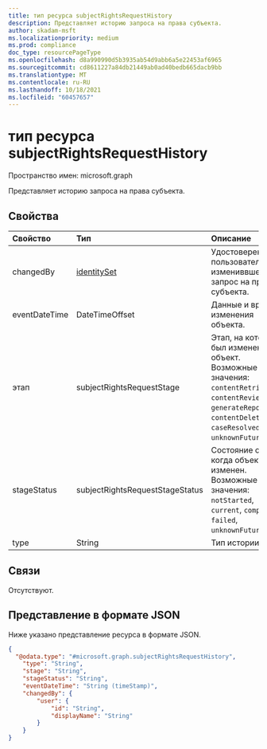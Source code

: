 ```yaml
---
title: тип ресурса subjectRightsRequestHistory
description: Представляет историю запроса на права субъекта.
author: skadam-msft
ms.localizationpriority: medium
ms.prod: compliance
doc_type: resourcePageType
ms.openlocfilehash: d8a990990d5b3935ab54d9abb6a5e22453af6965
ms.sourcegitcommit: cd8611227a84db21449ab0ad40bedb665dacb9bb
ms.translationtype: MT
ms.contentlocale: ru-RU
ms.lasthandoff: 10/18/2021
ms.locfileid: "60457657"
---
```

# <a name="subjectrightsrequesthistory-resource-type"></a>тип ресурса subjectRightsRequestHistory

Пространство имен: microsoft.graph

Представляет историю запроса на права субъекта.

## <a name="properties"></a>Свойства
|Свойство|Тип|Описание|
|:---|:---|:---|
|changedBy|[identitySet](../resources/identityset.md)|Удостоверение пользователя, измениввшего запрос на права субъекта.|
|eventDateTime|DateTimeOffset|Данные и время изменения объекта.|
|этап|subjectRightsRequestStage|Этап, на который был изменен объект. Возможные значения: `contentRetrieval`, `contentReview`, `generateReport`, `contentDeletion`, `caseResolved`, `unknownFutureValue`.|
|stageStatus|subjectRightsRequestStageStatus|Состояние стадии, когда объект был изменен. Возможные значения: `notStarted`, `current`, `completed`, `failed`, `unknownFutureValue`.|
|type|String|Тип истории.|

## <a name="relationships"></a>Связи
Отсутствуют.

## <a name="json-representation"></a>Представление в формате JSON
Ниже указано представление ресурса в формате JSON.
<!-- {
  "blockType": "resource",
  "@odata.type": "microsoft.graph.subjectRightsRequestHistory"
}
-->
``` json
{
  "@odata.type": "#microsoft.graph.subjectRightsRequestHistory",
    "type": "String",
    "stage": "String",
    "stageStatus": "String",
    "eventDateTime": "String (timeStamp)",
    "changedBy": {
        "user": {
            "id": "String",
            "displayName": "String"
        }
    }
}
```

